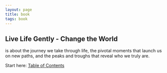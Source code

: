 ```yaml
---
layout: page
title: book
tags: book
---
```


## Live Life Gently - Change the World 

is about the journey we take through life, the pivotal moments that launch us on new paths, and the peaks and troughs that reveal who we truly are.

Start here: [Table of Contents](https://nicolawrites.co.uk/table-of-contents)

<style>
  .wrapper {
    max-width: 33em;
  }
</style>